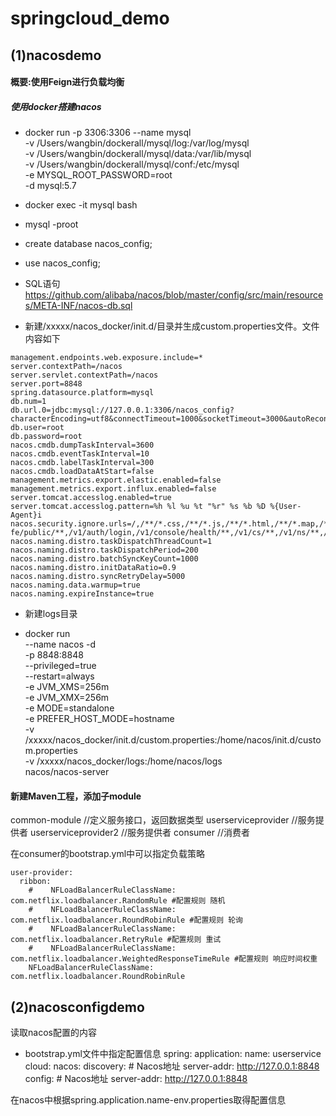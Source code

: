 # springcloud_demo

## (1)nacosdemo

#### 概要:使用Feign进行负载均衡

##### 使用docker搭建nacos

* docker run -p 3306:3306 --name mysql \
-v /Users/wangbin/dockerall/mysql/log:/var/log/mysql \
-v /Users/wangbin/dockerall/mysql/data:/var/lib/mysql \
-v /Users/wangbin/dockerall/mysql/conf:/etc/mysql \
-e MYSQL_ROOT_PASSWORD=root \
-d mysql:5.7

* docker exec -it mysql bash

* mysql -proot

* create database nacos_config;
* use nacos_config;

* SQL语句
https://github.com/alibaba/nacos/blob/master/config/src/main/resources/META-INF/nacos-db.sql

* 新建/xxxxx/nacos_docker/init.d/目录并生成custom.properties文件。文件内容如下

```
management.endpoints.web.exposure.include=*
server.contextPath=/nacos
server.servlet.contextPath=/nacos
server.port=8848
spring.datasource.platform=mysql
db.num=1
db.url.0=jdbc:mysql://127.0.0.1:3306/nacos_config?characterEncoding=utf8&connectTimeout=1000&socketTimeout=3000&autoReconnect=true
db.user=root
db.password=root
nacos.cmdb.dumpTaskInterval=3600
nacos.cmdb.eventTaskInterval=10
nacos.cmdb.labelTaskInterval=300
nacos.cmdb.loadDataAtStart=false
management.metrics.export.elastic.enabled=false
management.metrics.export.influx.enabled=false
server.tomcat.accesslog.enabled=true
server.tomcat.accesslog.pattern=%h %l %u %t "%r" %s %b %D %{User-Agent}i
nacos.security.ignore.urls=/,/**/*.css,/**/*.js,/**/*.html,/**/*.map,/**/*.svg,/**/*.png,/**/*.ico,/console-fe/public/**,/v1/auth/login,/v1/console/health/**,/v1/cs/**,/v1/ns/**,/v1/cmdb/**,/actuator/**,/v1/console/server/**
nacos.naming.distro.taskDispatchThreadCount=1
nacos.naming.distro.taskDispatchPeriod=200
nacos.naming.distro.batchSyncKeyCount=1000
nacos.naming.distro.initDataRatio=0.9
nacos.naming.distro.syncRetryDelay=5000
nacos.naming.data.warmup=true
nacos.naming.expireInstance=true
```

* 新建logs目录

* docker  run \
--name nacos -d \
-p 8848:8848 \
--privileged=true \
--restart=always \
-e JVM_XMS=256m \
-e JVM_XMX=256m \
-e MODE=standalone \
-e PREFER_HOST_MODE=hostname \
-v /xxxxx/nacos_docker/init.d/custom.properties:/home/nacos/init.d/custom.properties \
-v /xxxxx/nacos_docker/logs:/home/nacos/logs \
nacos/nacos-server

#### 新建Maven工程，添加子module
common-module  //定义服务接口，返回数据类型
userserviceprovider //服务提供者
userserviceprovider2 //服务提供者
consumer //消费者

在consumer的bootstrap.yml中可以指定负载策略

```
user-provider:
  ribbon:
    #    NFLoadBalancerRuleClassName: com.netflix.loadbalancer.RandomRule #配置规则 随机
    #    NFLoadBalancerRuleClassName: com.netflix.loadbalancer.RoundRobinRule #配置规则 轮询
    #    NFLoadBalancerRuleClassName: com.netflix.loadbalancer.RetryRule #配置规则 重试
    #    NFLoadBalancerRuleClassName: com.netflix.loadbalancer.WeightedResponseTimeRule #配置规则 响应时间权重
    NFLoadBalancerRuleClassName: com.netflix.loadbalancer.RoundRobinRule
```

## (2)nacosconfigdemo

读取nacos配置的内容

* bootstrap.yml文件中指定配置信息
 spring:
  application:
    name: userservice
  cloud:
    nacos:
      discovery:
        # Nacos地址
        server-addr: http://127.0.0.1:8848
      config:
        # Nacos地址
        server-addr: http://127.0.0.1:8848

在nacos中根据spring.application.name-env.properties取得配置信息

